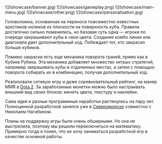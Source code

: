 <gallery>
    ![](showcase/banner.jpg)
    ![](showcase/gameplay.png)
    ![](showcase/main-menu.jpg)
    ![](showcase/other.png)
    ![](showcase/personalisation.jpg)
</gallery>

Головоломка, основанная на переносе повсеместно известных крестиков-ноликов из плоскости на поверхность куба.
Правила достаточно сильно поменялись, но базовая суть одна — игроки по очереди закрашивают кубы в свои цвета.
Создание комбо линии или диагонали дает дополнительный ход.
Побеждает тот, кто закрасил больше кубиков.

Помимо закраски есть еще механика поворота граней, прямо как в Кубике Рубика.
Эта механика добавляет множество хитрых стратегий, например закрашивать кубы в отдаленных местах, а затем с помощью поворота собирать их в комбинацию, получая дополнительный ход.

Реализовали сетевую игру и даже соревновательный рейтинг, на манер MMR в [Dota 2](p:dota-2).
За заработанные монетки можно было настраивать внешний вид своих блоков: менять цвета, текстуру и наклейки.

Сама идея и разные программные наработки растянулись на пару лет.
Полноценной разработкой занялся уже в [Североморске](p:severomorsk) совместно с Николаем Нагибином.

Планы на поддержку игры были очень обширными.
Но она не выстрелила, поэтому мы решили переключиться на математику.
Примерно тогда я понял, что не хочу заниматься разработкой игр в качестве основной работы.